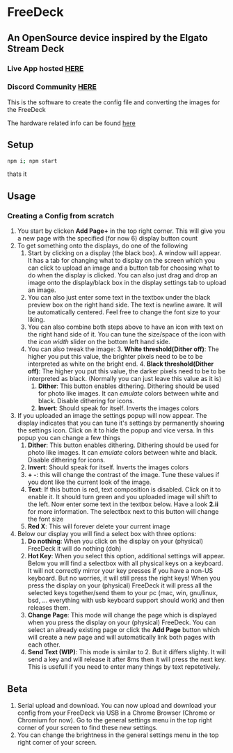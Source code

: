 # FreeDeck

## An OpenSource device inspired by the Elgato Stream Deck

### Live App hosted [HERE](http://freedeck.gosewis.ch/)

### Discord Community [HERE](https://discord.gg/sEt2Rrd)

This is the software to create the config file and converting the images for the FreeDeck

The hardware related info can be found [here](https://github.com/koriwi/freedeck-hardware)

## Setup

```bash
npm i; npm start
```

thats it

## Usage

### Creating a Config from scratch

1. You start by clicken **Add Page+** in the top right corner. This will give you a new page with the specified (for now 6) display button count
2. To get something onto the displays, do one of the following
   1. Start by clicking on a display (the black box). A window will appear. It has a tab for changing what to display on the screen which you can click to upload an image and a button tab for choosing what to do when the display is clicked. You can also just drag and drop an image onto the display/black box in the display settings tab to upload an image.
   2. You can also just enter some text in the textbox under the black preview box on the right hand side. The text is newline aware. It will be automatically centered. Feel free to change the font size to your liking.
   3. You can also combine both steps above to have an icon with text on the right hand side of it. You can tune the size/space of the icon with the _icon width_ slider on the bottom left hand side.
   4. You can also tweak the image: 3. **White threshold(Dither off)**: The higher you put this value, the brighter pixels need to be to be interpreted as white on the bright end. 4. **Black threshold(Dither off)**: The higher you put this value, the darker pixels need to be to be interpreted as black. (Normally you can just leave this value as it is)
      1. **Dither**: This button enables dithering. Dithering should be used for photo like images. It can _emulate_ colors between white and black. Disable dithering for icons.
      2. **Invert**: Should speak for itself. Inverts the images colors
3. If you uploaded an image the settings popup will now appear. The display indicates that you can tune it's settings by permanently showing the settings icon. Click on it to hide the popup and vice versa. In this popup you can change a few things
   1. **Dither**: This button enables dithering. Dithering should be used for photo like images. It can _emulate_ colors between white and black. Disable dithering for icons.
   2. **Invert**: Should speak for itself. Inverts the images colors
   3. **+ -**: this will change the contrast of the image. Tune these values if you dont like the current look of the image.
   4. **Text**: If this button is red, text composition is disabled. Click on it to enable it. It should turn green and you uploaded image will shift to the left. Now enter some text in the textbox below. Have a look **2.ii** for more information. The selectbox next to this button will change the font size
   5. **Red X**: This will forever delete your current image
4. Below our display you will find a select box with three options:
   1. **Do nothing**: When you click on the display on your (physical) FreeDeck it will do nothing (doh)
   2. **Hot Key**: When you select this option, additional settings will appear. Below you will find a selectbox with all physical keys on a keyboard. It will not correctly mirror your key presses if you have a non-US keyboard. But no worries, it will still press the right keys! When you press the display on your (physical) FreeDeck it will press all the selected keys together/send them to your pc (mac, win, gnu/linux, bsd, ... everything with usb keyboard support should work) and then releases them.
   3. **Change Page**: This mode will change the page which is displayed when you press the display on your (physical) FreeDeck. You can select an already existing page or click the **Add Page** button which will create a new page and will automatically link both pages with each other.
   4. **Send Text (WIP)**: This mode is similar to 2. But it differs slighty. It will send a key and will release it after 8ms then it will press the next key. This is usefull if you need to enter many things by text repetetively.

## Beta

1. Serial upload and download. You can now upload and download your config from your FreeDeck via USB in a Chrome Browser (Chrome or Chromium for now).
   Go to the general settings menu in the top right corner of your screen to find these new settings.
2. You can change the brightness in the general settings menu in the top right corner of your screen.
